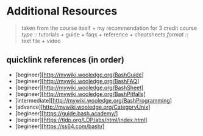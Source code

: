# Additional Resources

> taken from the course itself + my recommendation for 3 credit course
> *type* :: tutorials + guide + faqs + reference + cheatsheets
> *format* :: text file + video

## quicklink references (in order)
+ [begineer][http://mywiki.wooledge.org/BashGuide]
+ [begineer][http://mywiki.wooledge.org/BashFAQ]
+ [begineer][http://mywiki.wooledge.org/BashSheet]
+ [begineer][http://mywiki.wooledge.org/BashPitfalls]
+ [intermediate][http://mywiki.wooledge.org/BashProgramming]
+ [advance][http://mywiki.wooledge.org/CategoryUnix]
+ [begineer][https://guide.bash.academy/]
+ [begineer][https://tldp.org/LDP/abs/html/index.html]
+ [begineer][https://ss64.com/bash/]

